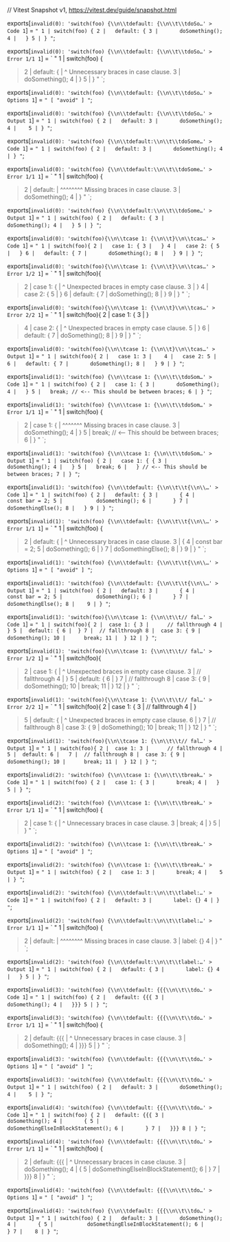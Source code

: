 // Vitest Snapshot v1, https://vitest.dev/guide/snapshot.html

exports[`invalid(0): 'switch(foo) {\\n\\tdefault: {\\n\\t\\tdoSo…' > Code 1`] = `
"
  1 | switch(foo) {
  2 | 	default: {
  3 | 		doSomething();
  4 | 	}
  5 | }
"
`;

exports[`invalid(0): 'switch(foo) {\\n\\tdefault: {\\n\\t\\tdoSo…' > Error 1/1 1`] = `
"
  1 | switch(foo) {
> 2 | 	default: {
    | 	         ^ Unnecessary braces in case clause.
  3 | 		doSomething();
  4 | 	}
  5 | }
"
`;

exports[`invalid(0): 'switch(foo) {\\n\\tdefault: {\\n\\t\\tdoSo…' > Options 1`] = `
"
[
  "avoid"
]
"
`;

exports[`invalid(0): 'switch(foo) {\\n\\tdefault: {\\n\\t\\tdoSo…' > Output 1`] = `
"
  1 | switch(foo) {
  2 | 	default:
  3 | 		doSomething();
  4 | 	
  5 | }
"
`;

exports[`invalid(0): 'switch(foo) {\\n\\tdefault:\\n\\t\\tdoSome…' > Code 1`] = `
"
  1 | switch(foo) {
  2 | 	default:
  3 | 		doSomething();
  4 | }
"
`;

exports[`invalid(0): 'switch(foo) {\\n\\tdefault:\\n\\t\\tdoSome…' > Error 1/1 1`] = `
"
  1 | switch(foo) {
> 2 | 	default:
    | 	^^^^^^^^ Missing braces in case clause.
  3 | 		doSomething();
  4 | }
"
`;

exports[`invalid(0): 'switch(foo) {\\n\\tdefault:\\n\\t\\tdoSome…' > Output 1`] = `
"
  1 | switch(foo) {
  2 | 	default: {
  3 | 		doSomething();
  4 | 	}
  5 | }
"
`;

exports[`invalid(0): 'switch(foo){\\n\\tcase 1: {\\n\\t}\\n\\tcas…' > Code 1`] = `
"
  1 | switch(foo){
  2 | 	case 1: {
  3 | 	}
  4 | 	case 2: {
  5 | 	}
  6 | 	default: {
  7 | 		doSomething();
  8 | 	}
  9 | }
"
`;

exports[`invalid(0): 'switch(foo){\\n\\tcase 1: {\\n\\t}\\n\\tcas…' > Error 1/2 1`] = `
"
  1 | switch(foo){
> 2 | 	case 1: {
    | 	        ^ Unexpected braces in empty case clause.
  3 | 	}
  4 | 	case 2: {
  5 | 	}
  6 | 	default: {
  7 | 		doSomething();
  8 | 	}
  9 | }
"
`;

exports[`invalid(0): 'switch(foo){\\n\\tcase 1: {\\n\\t}\\n\\tcas…' > Error 2/2 1`] = `
"
  1 | switch(foo){
  2 | 	case 1: {
  3 | 	}
> 4 | 	case 2: {
    | 	        ^ Unexpected braces in empty case clause.
  5 | 	}
  6 | 	default: {
  7 | 		doSomething();
  8 | 	}
  9 | }
"
`;

exports[`invalid(0): 'switch(foo){\\n\\tcase 1: {\\n\\t}\\n\\tcas…' > Output 1`] = `
"
  1 | switch(foo){
  2 | 	case 1:
  3 | 	
  4 | 	case 2:
  5 | 	
  6 | 	default: {
  7 | 		doSomething();
  8 | 	}
  9 | }
"
`;

exports[`invalid(1): 'switch(foo) {\\n\\tcase 1: {\\n\\t\\tdoSom…' > Code 1`] = `
"
  1 | switch(foo) {
  2 | 	case 1: {
  3 | 		doSomething();
  4 | 	}
  5 | 	break; // <-- This should be between braces;
  6 | }
"
`;

exports[`invalid(1): 'switch(foo) {\\n\\tcase 1: {\\n\\t\\tdoSom…' > Error 1/1 1`] = `
"
  1 | switch(foo) {
> 2 | 	case 1: {
    | 	^^^^^^^ Missing braces in case clause.
  3 | 		doSomething();
  4 | 	}
  5 | 	break; // <-- This should be between braces;
  6 | }
"
`;

exports[`invalid(1): 'switch(foo) {\\n\\tcase 1: {\\n\\t\\tdoSom…' > Output 1`] = `
"
  1 | switch(foo) {
  2 | 	case 1: { {
  3 | 		doSomething();
  4 | 	}
  5 | 	break;
  6 | 	} // <-- This should be between braces;
  7 | }
"
`;

exports[`invalid(1): 'switch(foo) {\\n\\tdefault: {\\n\\t\\t{\\n\\…' > Code 1`] = `
"
  1 | switch(foo) {
  2 | 	default: {
  3 | 		{
  4 | 			const bar = 2;
  5 | 			doSomething();
  6 | 		}
  7 | 		doSomethingElse();
  8 | 	}
  9 | }
"
`;

exports[`invalid(1): 'switch(foo) {\\n\\tdefault: {\\n\\t\\t{\\n\\…' > Error 1/1 1`] = `
"
  1 | switch(foo) {
> 2 | 	default: {
    | 	         ^ Unnecessary braces in case clause.
  3 | 		{
  4 | 			const bar = 2;
  5 | 			doSomething();
  6 | 		}
  7 | 		doSomethingElse();
  8 | 	}
  9 | }
"
`;

exports[`invalid(1): 'switch(foo) {\\n\\tdefault: {\\n\\t\\t{\\n\\…' > Options 1`] = `
"
[
  "avoid"
]
"
`;

exports[`invalid(1): 'switch(foo) {\\n\\tdefault: {\\n\\t\\t{\\n\\…' > Output 1`] = `
"
  1 | switch(foo) {
  2 | 	default:
  3 | 		{
  4 | 			const bar = 2;
  5 | 			doSomething();
  6 | 		}
  7 | 		doSomethingElse();
  8 | 	
  9 | }
"
`;

exports[`invalid(1): 'switch(foo){\\n\\tcase 1: {\\n\\t\\t// fal…' > Code 1`] = `
"
   1 | switch(foo){
   2 | 	case 1: {
   3 | 		// fallthrough
   4 | 	}
   5 | 	default: {
   6 | 	}
   7 | 	// fallthrough
   8 | 	case 3: {
   9 | 		doSomething();
  10 | 		break;
  11 | 	}
  12 | }
"
`;

exports[`invalid(1): 'switch(foo){\\n\\tcase 1: {\\n\\t\\t// fal…' > Error 1/2 1`] = `
"
   1 | switch(foo){
>  2 | 	case 1: {
     | 	        ^ Unexpected braces in empty case clause.
   3 | 		// fallthrough
   4 | 	}
   5 | 	default: {
   6 | 	}
   7 | 	// fallthrough
   8 | 	case 3: {
   9 | 		doSomething();
  10 | 		break;
  11 | 	}
  12 | }
"
`;

exports[`invalid(1): 'switch(foo){\\n\\tcase 1: {\\n\\t\\t// fal…' > Error 2/2 1`] = `
"
   1 | switch(foo){
   2 | 	case 1: {
   3 | 		// fallthrough
   4 | 	}
>  5 | 	default: {
     | 	         ^ Unexpected braces in empty case clause.
   6 | 	}
   7 | 	// fallthrough
   8 | 	case 3: {
   9 | 		doSomething();
  10 | 		break;
  11 | 	}
  12 | }
"
`;

exports[`invalid(1): 'switch(foo){\\n\\tcase 1: {\\n\\t\\t// fal…' > Output 1`] = `
"
   1 | switch(foo){
   2 | 	case 1:
   3 | 		// fallthrough
   4 | 	
   5 | 	default:
   6 | 	
   7 | 	// fallthrough
   8 | 	case 3: {
   9 | 		doSomething();
  10 | 		break;
  11 | 	}
  12 | }
"
`;

exports[`invalid(2): 'switch(foo) {\\n\\tcase 1: {\\n\\t\\tbreak…' > Code 1`] = `
"
  1 | switch(foo) {
  2 | 	case 1: {
  3 | 		break;
  4 | 	}
  5 | }
"
`;

exports[`invalid(2): 'switch(foo) {\\n\\tcase 1: {\\n\\t\\tbreak…' > Error 1/1 1`] = `
"
  1 | switch(foo) {
> 2 | 	case 1: {
    | 	        ^ Unnecessary braces in case clause.
  3 | 		break;
  4 | 	}
  5 | }
"
`;

exports[`invalid(2): 'switch(foo) {\\n\\tcase 1: {\\n\\t\\tbreak…' > Options 1`] = `
"
[
  "avoid"
]
"
`;

exports[`invalid(2): 'switch(foo) {\\n\\tcase 1: {\\n\\t\\tbreak…' > Output 1`] = `
"
  1 | switch(foo) {
  2 | 	case 1:
  3 | 		break;
  4 | 	
  5 | }
"
`;

exports[`invalid(2): 'switch(foo) {\\n\\tdefault:\\n\\t\\tlabel:…' > Code 1`] = `
"
  1 | switch(foo) {
  2 | 	default:
  3 | 		label: {}
  4 | }
"
`;

exports[`invalid(2): 'switch(foo) {\\n\\tdefault:\\n\\t\\tlabel:…' > Error 1/1 1`] = `
"
  1 | switch(foo) {
> 2 | 	default:
    | 	^^^^^^^^ Missing braces in case clause.
  3 | 		label: {}
  4 | }
"
`;

exports[`invalid(2): 'switch(foo) {\\n\\tdefault:\\n\\t\\tlabel:…' > Output 1`] = `
"
  1 | switch(foo) {
  2 | 	default: {
  3 | 		label: {}
  4 | 	}
  5 | }
"
`;

exports[`invalid(3): 'switch(foo) {\\n\\tdefault: {{{\\n\\t\\tdo…' > Code 1`] = `
"
  1 | switch(foo) {
  2 | 	default: {{{
  3 | 		doSomething();
  4 | 	}}}
  5 | }
"
`;

exports[`invalid(3): 'switch(foo) {\\n\\tdefault: {{{\\n\\t\\tdo…' > Error 1/1 1`] = `
"
  1 | switch(foo) {
> 2 | 	default: {{{
    | 	         ^ Unnecessary braces in case clause.
  3 | 		doSomething();
  4 | 	}}}
  5 | }
"
`;

exports[`invalid(3): 'switch(foo) {\\n\\tdefault: {{{\\n\\t\\tdo…' > Options 1`] = `
"
[
  "avoid"
]
"
`;

exports[`invalid(3): 'switch(foo) {\\n\\tdefault: {{{\\n\\t\\tdo…' > Output 1`] = `
"
  1 | switch(foo) {
  2 | 	default:
  3 | 		doSomething();
  4 | 	
  5 | }
"
`;

exports[`invalid(4): 'switch(foo) {\\n\\tdefault: {{{\\n\\t\\tdo…' > Code 1`] = `
"
  1 | switch(foo) {
  2 | 	default: {{{
  3 | 		doSomething();
  4 | 		{
  5 | 			doSomethingElseInBlockStatement();
  6 | 		}
  7 | 	}}}
  8 | }
"
`;

exports[`invalid(4): 'switch(foo) {\\n\\tdefault: {{{\\n\\t\\tdo…' > Error 1/1 1`] = `
"
  1 | switch(foo) {
> 2 | 	default: {{{
    | 	         ^ Unnecessary braces in case clause.
  3 | 		doSomething();
  4 | 		{
  5 | 			doSomethingElseInBlockStatement();
  6 | 		}
  7 | 	}}}
  8 | }
"
`;

exports[`invalid(4): 'switch(foo) {\\n\\tdefault: {{{\\n\\t\\tdo…' > Options 1`] = `
"
[
  "avoid"
]
"
`;

exports[`invalid(4): 'switch(foo) {\\n\\tdefault: {{{\\n\\t\\tdo…' > Output 1`] = `
"
  1 | switch(foo) {
  2 | 	default:
  3 | 		doSomething();
  4 | 		{
  5 | 			doSomethingElseInBlockStatement();
  6 | 		}
  7 | 	
  8 | }
"
`;
